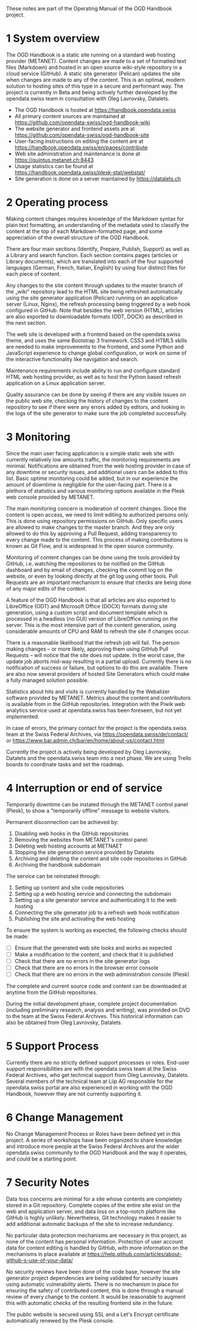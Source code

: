 These notes are part of the Operating Manual of the OGD Handbook project.

# 1 System overview

The OGD Handbook is a static site running on a standard web hosting provider (METANET). Content changes are made to a set of formatted text files (Markdown) and hosted in an open source wiki-style repository in a cloud service (GitHub). A static site generator (Pelican) updates the site when changes are made to any of the content. This is an optimal, modern solution to hosting sites of this type in a secure and performant way. The project is currently in Beta and being actively further developed by the opendata.swiss team in consultation with Oleg Lavrovsky, Datalets.

- The OGD Handbook is hosted at https://handbook.opendata.swiss 
- All primary content sources are maintained at https://github.com/opendata-swiss/ogd-handbook-wiki 
- The website generator and frontend assets are at https://github.com/opendata-swiss/ogd-handbook-site
- User-facing instructions on editing the content are at https://handbook.opendata.swiss/en/pages/contribute 
- Web site administration and maintenance is done at https://quintus.metanet.ch:8443
- Usage statistics can be found at https://handbook.opendata.swiss/plesk-stat/webstat/
- Site generation is done on a server maintained by https://datalets.ch

# 2 Operating process

Making content changes requires knowledge of the Markdown syntax for plain text formatting, an understanding of the metadata used to classify the content at the top of each Markdown-formatted page, and some appreciation of the overall structure of the OGD Handbook.

There are four main sections (Identify, Prepare, Publish, Support) as well as a Library and search function. Each section contains pages (articles or Library documents), which are translated into each of the four supported languages (German, French, Italian, English) by using four distinct files for each piece of content.

Any changes to the site content through updates to the master branch of the „wiki“ repository lead to the HTML site being refreshed automatically using the site generator application (Pelican) running on an application server (Linux, Nginx), the refresh processing being triggered by a web hook configured in GitHub. Note that besides the web version (HTML), articles are also exported to downloadable formats (ODT, DOCX) as described in the next section.

The web site is developed with a frontend based on the opendata.swiss theme, and uses the same Bootstrap 3 framework. CSS3 and HTML5 skills are needed to make improvements to the frontend, and some Python and JavaScript experience to change global configuration, or work on some of the interactive functionality like navigation and search.

Maintenance requirements include ability to run and configure standard HTML web hosting provider, as well as to host the Python based refresh application on a Linux application server.

Quality assurance can be done by seeing if there are any visible issues on the public web site, checking the history of changes to the content repository to see if there were any errors added by editors, and looking in the logs of the site generator to make sure the job completed successfully.

# 3 Monitoring

Since the main user facing application is a simple static web site with currently relatively low amounts traffic, the monitoring requirements are minimal. Notifications are obtained from the web hosting provider in case of any downtime or security issues, and additional users can be added to this list. Basic uptime monitoring could be added, but in our experience the amount of downtime is negligible for the user-facing part. There is a plethora of statistics and various monitoring options available in the Plesk web console provided by METANET.

The main monitoring concern is moderation of content changes. Since the content is open access, we need to limit editing to authorized persons only. This is done using repository permissions on GitHub. Only specific users are allowed to make changes to the master branch. And they are only allowed to do this by approving a Pull Request, adding transparency to every change made to the content. This process of making contributions is known as Git Flow, and is widespread in the open source community.

Monitoring of content changes can be done using the tools provided by GitHub, i.e. watching the repositories to be notified on the GitHub dashboard and by email of changes, checking the commit log on the website, or even by looking directly at the git log using other tools. Pull Requests are an important mechanism to ensure that checks are being done of any major edits of the content.

A feature of the OGD Handbook is that all articles are also exported to LibreOffice (ODT) and Microsoft Office (DOCX) formats during site generation, using a custom script and document template which is processed in a headless (no GUI) version of LibreOffice running on the server. This is the most intensive part of the content generation, using considerable amounts of CPU and RAM to refresh the site if changes occur.

There is a reasonable likelihood that the refresh job will fail. The person making changes – or more likely, approving them using GitHub Pull Requests – will notice that the site does not update. In the worst case, the update job aborts mid-way resulting in a partial upload. Currently there is no notification of success or failure, but options to do this are available. There are also now several providers of hosted Site Generators which could make a fully managed solution possible. 

Statistics about hits and visits is currently handled by the Webalizer software provided by METANET. Metrics about the content and contributors is available from in the GitHub repositories. Integration with the Piwik web analytics service used at opendata.swiss has been foreseen, but not yet implemented.

In case of errors, the primary contact for the project is the opendata.swiss team at the Swiss Federal Archives, via https://opendata.swiss/de/contact/ or https://www.bar.admin.ch/bar/en/home/about-us/contact.html

Currently the project is actively being developed by Oleg Lavrovsky, Datalets and the opendata.swiss team into a next phase. We are using Trello boards to coordinate tasks and set the roadmap.

# 4 Interruption or end of service

Temporarily downtime can be instated through the METANET control panel (Plesk), to show a "temporarily offline" message to website visitors.

Permanent disconnection can be achieved by:

1. Disabling web hooks in the GitHub repositories
2. Removing the websites from METANET's control panel
3. Deleting web hosting accounts at METNAET
4. Stopping the site generation service provided by Datalets
5. Archiving and deleting the content and site code repositories in GitHub
6. Archiving the handbook subdomain

The service can be reinstated through:

1. Setting up content and site code repositories
2. Setting up a web hosting service and connecting the subdomain
3. Setting up a site generator service and authenticating it to the web hosting
4. Connecting the site generator job to a refresh web hook notification
5. Publishing the site and activating the web hosting

To ensure the system is working as expected, the following checks should be made:

- [ ] Ensure that the generated web site looks and works as expected
- [ ] Make a modification to the content, and check that it is published
- [ ] Check that there are no errors in the site generator logs
- [ ] Check that there are no errors in the browser error console
- [ ] Check that there are no errors in the web administration console (Plesk)

The complete and current source code and content can be downloaded at anytime from the GitHub repositories.

During the initial development phase, complete project documentation (including preliminary research, analysis and writing), was provided on DVD to the team at the Swiss Federal Archives. This historical information can also be obtained from Oleg Lavrovsky, Datalets.

# 5 Support Process

Currently there are no strictly defined support processes or roles. End-user support responsibilities are with the opendata.swiss team at the Swiss Federal Archives, who get technical support from Oleg Lavrovsky, Datalets. Several members of the technical team at Liip AG responsible for the opendata.swiss portal are also experienced in working with the OGD Handbook, however they are not currently supporting it.

# 6 Change Management

No Change Management Process or Roles have  been defined yet in this project. A series of workshops have been organized to share knowledge and introduce more people at the Swiss Federal Archives and the wider opendata.swiss community to the OGD Handbook and the way it operates, and could be a starting point.

# 7 Security Notes

Data loss concerns are minimal for a site whose contents are completely stored in a Git repository. Complete copies of the entire site exist on the web and application server, and data loss on a top-notch platform like GitHub is highly unlikely. Nevertheless, Git technology makes it easier to add additional automatic backups of the site to increase redundancy.

No particular data protection mechanisms are necessary in this project, as none of the content has personal information. Protection of user account data for content editing is handled by GitHub, with more information on the mechanisms in place available at https://help.github.com/articles/about-github-s-use-of-your-data/

No security reviews have been done of the code base, however the site generator project dependencies are being validated for security issues using automatic vulnerability alerts. There is no mechanism in place for ensuring the safety of contributed content, this is done through a manual review of every change to the content. It would be reasonable to augment this with automatic checks of the resulting frontend site in the future.

The public website is secured using SSL and a Let's Encrypt certificate automatically renewed by the Plesk console.
